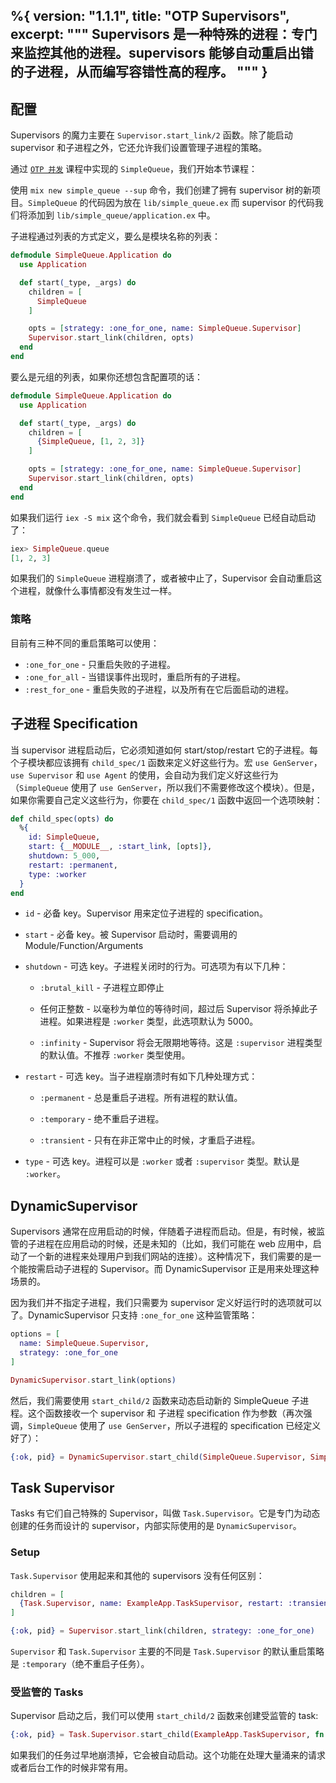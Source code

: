 %{
  version: "1.1.1",
  title: "OTP Supervisors",
  excerpt: """
  Supervisors 是一种特殊的进程：专门来监控其他的进程。supervisors 能够自动重启出错的子进程，从而编写容错性高的程序。
  """
}
---

## 配置

Supervisors 的魔力主要在 `Supervisor.start_link/2` 函数。除了能启动 supervisor 和子进程之外，它还允许我们设置管理子进程的策略。

通过 [`OTP 并发`](/zh-hans/lessons/advanced/otp_concurrency) 课程中实现的 `SimpleQueue`，我们开始本节课程：  

使用 `mix new simple_queue --sup` 命令，我们创建了拥有 supervisor 树的新项目。`SimpleQueue` 的代码因为放在 `lib/simple_queue.ex` 而 supervisor 的代码我们将添加到 `lib/simple_queue/application.ex` 中。  

子进程通过列表的方式定义，要么是模块名称的列表：  

```elixir
defmodule SimpleQueue.Application do
  use Application

  def start(_type, _args) do
    children = [
      SimpleQueue
    ]

    opts = [strategy: :one_for_one, name: SimpleQueue.Supervisor]
    Supervisor.start_link(children, opts)
  end
end
```

要么是元组的列表，如果你还想包含配置项的话：  

```elixir
defmodule SimpleQueue.Application do
  use Application

  def start(_type, _args) do
    children = [
      {SimpleQueue, [1, 2, 3]}
    ]

    opts = [strategy: :one_for_one, name: SimpleQueue.Supervisor]
    Supervisor.start_link(children, opts)
  end
end
```

如果我们运行 `iex -S mix` 这个命令，我们就会看到 `SimpleQueue` 已经自动启动了：  

```elixir
iex> SimpleQueue.queue
[1, 2, 3]
```

如果我们的 `SimpleQueue` 进程崩溃了，或者被中止了，Supervisor 会自动重启这个进程，就像什么事情都没有发生过一样。  

### 策略

目前有三种不同的重启策略可以使用：

- `:one_for_one` - 只重启失败的子进程。  
- `:one_for_all` - 当错误事件出现时，重启所有的子进程。  
- `:rest_for_one` - 重启失败的子进程，以及所有在它后面启动的进程。  

## 子进程 Specification

当 supervisor 进程启动后，它必须知道如何 start/stop/restart 它的子进程。每个子模块都应该拥有 `child_spec/1` 函数来定义好这些行为。宏 `use GenServer`，`use Supervisor` 和 `use Agent` 的使用，会自动为我们定义好这些行为（`SimpleQueue` 使用了 `use GenServer`，所以我们不需要修改这个模块）。但是，如果你需要自己定义这些行为，你要在 `child_spec/1` 函数中返回一个选项映射：  

```elixir
def child_spec(opts) do
  %{
    id: SimpleQueue,
    start: {__MODULE__, :start_link, [opts]},
    shutdown: 5_000,
    restart: :permanent,
    type: :worker
  }
end
```

+ `id` - 必备 key。Supervisor 用来定位子进程的 specification。  

+ `start` - 必备 key。被 Supervisor 启动时，需要调用的 Module/Function/Arguments  

+ `shutdown` - 可选 key。子进程关闭时的行为。可选项为有以下几种：  

  + `:brutal_kill` - 子进程立即停止  

  + 任何正整数 - 以毫秒为单位的等待时间，超过后 Supervisor 将杀掉此子进程。如果进程是 `:worker` 类型，此选项默认为 5000。  

  + `:infinity` - Supervisor 将会无限期地等待。这是 `:supervisor` 进程类型的默认值。不推荐 `:worker` 类型使用。  

+ `restart` - 可选 key。当子进程崩溃时有如下几种处理方式：  

  + `:permanent` - 总是重启子进程。所有进程的默认值。  

  + `:temporary` - 绝不重启子进程。  

  + `:transient` - 只有在非正常中止的时候，才重启子进程。  

+ `type` - 可选 key。进程可以是 `:worker` 或者 `:supervisor` 类型。默认是 `:worker`。  


## DynamicSupervisor

Supervisors 通常在应用启动的时候，伴随着子进程而启动。但是，有时候，被监管的子进程在应用启动的时候，还是未知的（比如，我们可能在 web 应用中，启动了一个新的进程来处理用户到我们网站的连接）。这种情况下，我们需要的是一个能按需启动子进程的 Supervisor。而 DynamicSupervisor 正是用来处理这种场景的。  

因为我们并不指定子进程，我们只需要为 supervisor 定义好运行时的选项就可以了。DynamicSupervisor 只支持 `:one_for_one` 这种监管策略：  

```elixir
options = [
  name: SimpleQueue.Supervisor,
  strategy: :one_for_one
]

DynamicSupervisor.start_link(options)
```

然后，我们需要使用 `start_child/2` 函数来动态启动新的 SimpleQueue 子进程。这个函数接收一个 supervisor 和 子进程 specification 作为参数（再次强调，`SimpleQueue` 使用了 `use GenServer`，所以子进程的 specification 已经定义好了）：  

```elixir
{:ok, pid} = DynamicSupervisor.start_child(SimpleQueue.Supervisor, SimpleQueue)
```

## Task Supervisor

Tasks 有它们自己特殊的 Supervisor，叫做 `Task.Supervisor`。它是专门为动态创建的任务而设计的 supervisor，内部实际使用的是 `DynamicSupervisor`。  

### Setup

`Task.Supervisor` 使用起来和其他的 supervisors 没有任何区别：  

```elixir
children = [
  {Task.Supervisor, name: ExampleApp.TaskSupervisor, restart: :transient}
]

{:ok, pid} = Supervisor.start_link(children, strategy: :one_for_one)
```

`Supervisor` 和 `Task.Supervisor` 主要的不同是 `Task.Supervisor` 的默认重启策略是 `:temporary`（绝不重启子任务）。

### 受监管的 Tasks

Supervisor 启动之后，我们可以使用 `start_child/2` 函数来创建受监管的 task:  

```elixir
{:ok, pid} = Task.Supervisor.start_child(ExampleApp.TaskSupervisor, fn -> background_work end)
```

如果我们的任务过早地崩溃掉，它会被自动启动。这个功能在处理大量涌来的请求或者后台工作的时候非常有用。  
